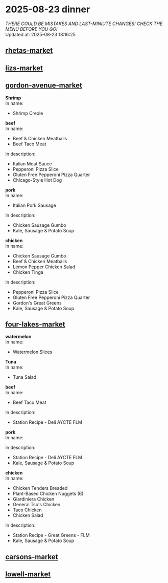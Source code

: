 # 2025-08-23 dinner  
*THERE COULD BE MISTAKES AND LAST-MINIUTE CHANGES! CHECK THE MENU BEFORE YOU GO!*  
Updated at: 2025-08-23 18:16:25  
## [rhetas-market](https://wisc-housingdining.nutrislice.com/menu/rhetas-market/dinner/2025-08-23)  
## [lizs-market](https://wisc-housingdining.nutrislice.com/menu/lizs-market/dinner/2025-08-23)  
## [gordon-avenue-market](https://wisc-housingdining.nutrislice.com/menu/gordon-avenue-market/dinner/2025-08-23)  
**Shrimp**  
In name:   
 - Shrimp Creole  
  
**beef**  
In name:   
 - Beef & Chicken Meatballs  
 - Beef Taco Meat  
  
In description:   
 - Italian Meat Sauce  
 - Pepperoni Pizza Slice  
 - Gluten Free Pepperoni Pizza Quarter  
 - Chicago-Style Hot Dog  
  
**pork**  
In name:   
 - Italian Pork Sausage  
  
In description:   
 - Chicken Sausage Gumbo  
 - Kale, Sausage & Potato Soup  
  
**chicken**  
In name:   
 - Chicken Sausage Gumbo  
 - Beef & Chicken Meatballs  
 - Lemon Pepper Chicken Salad  
 - Chicken Tinga  
  
In description:   
 - Pepperoni Pizza Slice  
 - Gluten Free Pepperoni Pizza Quarter  
 - Gordon's Great Greens  
 - Kale, Sausage & Potato Soup  
  
## [four-lakes-market](https://wisc-housingdining.nutrislice.com/menu/four-lakes-market/dinner/2025-08-23)  
**watermelon**  
In name:   
 - Watermelon Slices  
  
**Tuna**  
In name:   
 - Tuna Salad  
  
**beef**  
In name:   
 - Beef Taco Meat  
  
In description:   
 - Station Recipe - Deli  AYCTE FLM  
  
**pork**  
In name:   
  
In description:   
 - Station Recipe - Deli  AYCTE FLM  
 - Kale, Sausage & Potato Soup  
  
**chicken**  
In name:   
 - Chicken Tenders Breaded  
 - Plant-Based Chicken Nuggets (6)  
 - Giardiniera Chicken  
 - General Tso's Chicken  
 - Taco Chicken  
 - Chicken Salad  
  
In description:   
 - Station Recipe - Great Greens - FLM  
 - Kale, Sausage & Potato Soup  
  
## [carsons-market](https://wisc-housingdining.nutrislice.com/menu/carsons-market/dinner/2025-08-23)  
## [lowell-market](https://wisc-housingdining.nutrislice.com/menu/lowell-market/dinner/2025-08-23)  
  
